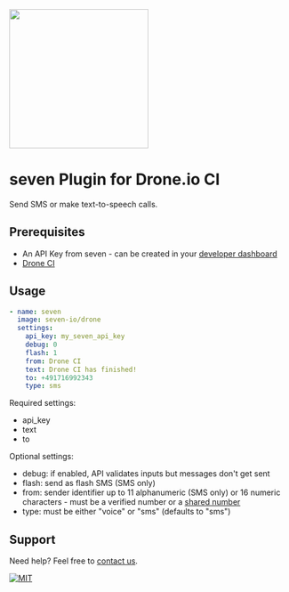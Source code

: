 <img src="https://www.seven.io/wp-content/uploads/Logo.svg" width="250" />


# seven Plugin for Drone.io CI

Send SMS or make text-to-speech calls.

## Prerequisites

- An API Key from seven - can be created in your [developer dashboard](https://app.seven.io/developer)
- [Drone CI](https://www.drone.io/)

## Usage

```yml
- name: seven
  image: seven-io/drone
  settings:
    api_key: my_seven_api_key
    debug: 0
    flash: 1
    from: Drone CI
    text: Drone CI has finished!
    to: +491716992343
    type: sms
```

Required settings:

* api_key
* text
* to

Optional settings:

* debug: if enabled, API validates inputs but messages don't get sent
* flash: send as flash SMS (SMS only)
* from: sender identifier up to 11 alphanumeric (SMS only) or 16 numeric characters - must be a verified number or a [shared number](https://www.seven.io/en/docs/glossary/shared-numbers/)
* type: must be either "voice" or "sms" (defaults to "sms")

## Support

Need help? Feel free to [contact us](https://www.seven.io/en/company/contact/).

[![MIT](https://img.shields.io/badge/License-MIT-teal.svg)](LICENSE)
